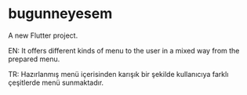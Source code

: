 # bugunneyesem

A new Flutter project.

EN: It offers different kinds of menu to the user in a mixed way from the prepared menu.

TR: Hazırlanmış menü içerisinden karışık bir şekilde kullanıcıya farklı çeşitlerde menü sunmaktadır.
